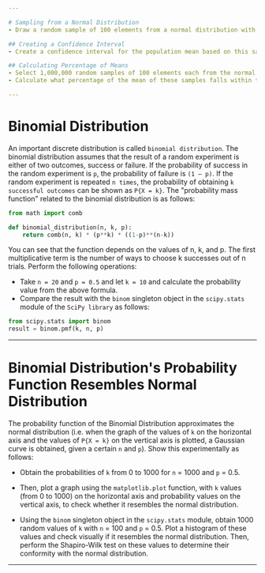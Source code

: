 ```yaml
---

# Sampling from a Normal Distribution
- Draw a random sample of 100 elements from a normal distribution with a mean of 100 and standard deviation of 15.

## Creating a Confidence Interval
- Create a confidence interval for the population mean based on this sample with a 95% confidence level, assuming that the population standard deviation is unknown.

## Calculating Percentage of Means
- Select 1,000,000 random samples of 100 elements each from the normal distribution with a mean of 100 and standard deviation of 15.
- Calculate what percentage of the mean of these samples falls within the confidence interval you determined.

---
```


# Binomial Distribution
An important discrete distribution is called `binomial distribution`. The binomial distribution assumes that the result of a random experiment
is either of two outcomes, success or failure. If the probability of success in the random experiment is `p`, the probability of failure is `(1 – p)`.
If the random experiment is repeated `n times`, the probability of obtaining `k successful outcomes` can be shown as `P{X = k}`. The "probability mass function"
related to the binomial distribution is as follows:

```python
from math import comb

def binomial_distribution(n, k, p):
    return comb(n, k) * (p**k) * ((1-p)**(n-k))
```

You can see that the function depends on the values of n, k, and p. The first multiplicative term is the number of ways to choose k successes out of n trials.
Perform the following operations:

- Take `n = 20` and `p = 0.5` and let `k = 10` and calculate the probability value from the above formula.
- Compare the result with the `binom` singleton object in the `scipy.stats` module of the `SciPy library` as follows:

```python
from scipy.stats import binom
result = binom.pmf(k, n, p)
```

---

# Binomial Distribution's Probability Function Resembles Normal Distribution

The probability function of the Binomial Distribution approximates the normal distribution (i.e. when the graph of the values of `k` on the
horizontal axis and the values of `P{X = k}` on the vertical axis is plotted, a Gaussian curve is obtained, given a certain `n` and `p`). Show this
experimentally as follows:

- Obtain the probabilities of `k` from 0 to 1000 for `n` = 1000 and `p` = 0.5.

- Then, plot a graph using the `matplotlib.plot` function, with `k` values (from 0 to 1000) on the horizontal axis and probability values on the vertical axis, to check whether it resembles the normal distribution.

- Using the `binom` singleton object in the `scipy.stats` module, obtain 1000 random values of `k` with `n` = 100 and `p` = 0.5. Plot a histogram of these values and check visually if it resembles the normal distribution. Then, perform the Shapiro-Wilk test on these values to determine their conformity with the normal distribution.

----
